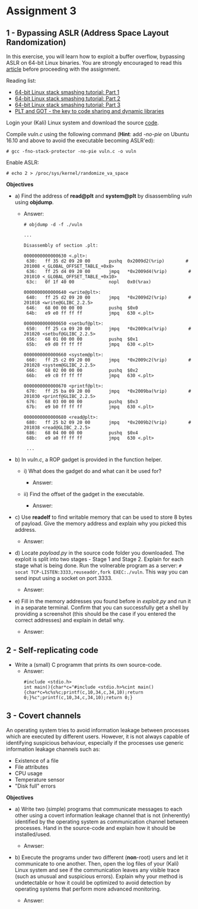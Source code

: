 # Assignment 3

## 1 - Bypassing ASLR (Address Space Layout Randomization)

In this exercise, you will learn how to exploit a buffer overflow, bypassing ASLR on 64-bit Linux binaries. You are strongly encouraged to read this [article](https://blog.techorganic.com/2016/03/18/64-bit-linux-stack-smashing-tutorial-part-3/) before proceeding with the assignment.

Reading list:

* [64-bit Linux stack smashing tutorial: Part 1](https://blog.techorganic.com/2015/04/10/64-bit-linux-stack-smashing-tutorial-part-1/)
* [64-bit Linux stack smashing tutorial: Part 2](https://blog.techorganic.com/2015/04/21/64-bit-linux-stack-smashing-tutorial-part-2/)
* [64-bit Linux stack smashing tutorial: Part 3](https://blog.techorganic.com/2016/03/18/64-bit-linux-stack-smashing-tutorial-part-3/)
* [PLT and GOT - the key to code sharing and dynamic libraries](https://www.technovelty.org/linux/plt-and-got-the-key-to-code-sharing-and-dynamic-libraries.html)


Login your (Kali) Linux system and download the source [code](https://www.cs.ru.nl/~vmoonsamy/teaching/ossec2016/a3_sourcecode.zip).

Compile *vuln.c* using the following command (**Hint**: add *-no-pie* on Ubuntu 16.10 and above to avoid the executable becoming ASLR'ed):

`# gcc -fno-stack-protector -no-pie vuln.c -o vuln`

Enable ASLR:

`# echo 2 > /proc/sys/kernel/randomize_va_space`


**Objectives**

* a) Find the address of **read@plt** and **system@plt** by disassembling *vuln* using **objdump**.
	* Answer:
		```
		# objdump -d -f ./vuln 

		...
		
		Disassembly of section .plt:

		0000000000000630 <.plt>:
		 630:	ff 35 d2 09 20 00    	pushq  0x2009d2(%rip)        # 201008 <_GLOBAL_OFFSET_TABLE_+0x8>
		 636:	ff 25 d4 09 20 00    	jmpq   *0x2009d4(%rip)        # 201010 <_GLOBAL_OFFSET_TABLE_+0x10>
		 63c:	0f 1f 40 00          	nopl   0x0(%rax)

		0000000000000640 <write@plt>:
		 640:	ff 25 d2 09 20 00    	jmpq   *0x2009d2(%rip)        # 201018 <write@GLIBC_2.2.5>
		 646:	68 00 00 00 00       	pushq  $0x0
		 64b:	e9 e0 ff ff ff       	jmpq   630 <.plt>

		0000000000000650 <setbuf@plt>:
		 650:	ff 25 ca 09 20 00    	jmpq   *0x2009ca(%rip)        # 201020 <setbuf@GLIBC_2.2.5>
		 656:	68 01 00 00 00       	pushq  $0x1
		 65b:	e9 d0 ff ff ff       	jmpq   630 <.plt>

		0000000000000660 <system@plt>:
		 660:	ff 25 c2 09 20 00    	jmpq   *0x2009c2(%rip)        # 201028 <system@GLIBC_2.2.5>
		 666:	68 02 00 00 00       	pushq  $0x2
		 66b:	e9 c0 ff ff ff       	jmpq   630 <.plt>

		0000000000000670 <printf@plt>:
		 670:	ff 25 ba 09 20 00    	jmpq   *0x2009ba(%rip)        # 201030 <printf@GLIBC_2.2.5>
		 676:	68 03 00 00 00       	pushq  $0x3
		 67b:	e9 b0 ff ff ff       	jmpq   630 <.plt>

		0000000000000680 <read@plt>:
		 680:	ff 25 b2 09 20 00    	jmpq   *0x2009b2(%rip)        # 201038 <read@GLIBC_2.2.5>
		 686:	68 04 00 00 00       	pushq  $0x4
		 68b:	e9 a0 ff ff ff       	jmpq   630 <.plt>

		 ...

		```

* b) In *vuln.c*, a ROP gadget is provided in the function helper.
	* i) What does the gadget do and what can it be used for?
		* Answer:

	* ii) Find the offset of the gadget in the executable.
		* Answer:

* c) Use **readelf** to find writable memory that can be used to store 8 bytes of payload. Give the memory address and explain why you picked this address.
	* Answer:

* d) Locate *payload.py* in the source code folder you downloaded. The exploit is split into two stages - Stage 1 and Stage 2. Explain for each stage what is being done. Run the volnerable program as a server: `# socat TCP-LISTEN:3333,reuseaddr,fork EXEC:./vuln`. This way you can send input using a socket on port 3333.
	* Answer:

* e) Fill in the memory addresses you found before in *exploit.py* and run it in a separate terminal. Confirm that you can successfully get a shell by providing a screenshot (this should be the case if you entered the correct addresses) and explain in detail why.
	* Answer:


## 2 - Self-replicating code

* Write a (small) C programm that prints its own source-code.
	* Answer:
		```
		#include <stdio.h>
		int main(){char*c="#include <stdio.h>%cint main(){char*c=%c%s%c;printf(c,10,34,c,34,10);return 0;}%c";printf(c,10,34,c,34,10);return 0;}
		```



## 3 - Covert channels

An operating system tries to avoid information leakage between processes which are executed by different users. However, it is not always capable of identifying suspicious behaviour, especially if the processes use generic information leakage channels such as:

* Existence of a file
* File attributes
* CPU usage
* Temperature sensor
* "Disk full" errors

**Objectives**

* a) Write two (simple) programs that communicate messages to each other using a covert information leakage channel that is not (inherently) identified by the operating system as communication channel between processes. Hand in the source-code and explain how it should be installed/used.
	* Anwser:

* b) Execute the programs under two different (**non**-root) users and let it communicate to one another. Then, open the log files of your (Kali) Linux system and see if the communication leaves any visible trace (such as unusual and suspicious errors). Explain why your method is undetectable or how it could be optimized to avoid detection by operating systems that perform more advanced monitoring.
	* Answer:	
